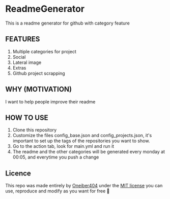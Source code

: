# ReadmeGenerator
This is a readme generator for github with category feature <br/>

## FEATURES
1. Multiple categories for project
2. Social
3. Lateral image
4. Extras
5. Github project scrapping

## WHY (MOTIVATION)
I want to help people improve their readme<br/>

## HOW TO USE
1. Clone this repository
2. Customize the files config_base.json and config_projects.json, it's important to set up the tags of the repositories you want to show.
3. Go to the action tab, look for main.yml and run it
4. The readme and the other categories will be generated every monday at 00:05, and everytime you push a change


## Licence
This repo was made entirely by [Oneiber404](https://github.com/Oneiber404) under the [MIT license](https://github.com/Oneiber404/Oneiber404/blob/master/LICENSE) you can use, reproduce and modify as you want for free 🥰 
